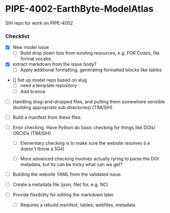 # PIPE-4002-EarthByte-ModelAtlas
SIH repo for work on PIPE-4002


### Checklist

- [x] New model issue
  - [ ] Build drop down lists from existing resources, e.g. FOR Codes, file format vocabs.
- [x] extract markdown from the issue body? 
  - [ ] Apply additional formatting, generating formatted blocks like tables
- [] Set up model repo based on slug
  - [ ] need a template repository
  - [ ] Add licence

- [ ]  Handling drag-and-dropped files, and putting them somewhere sensible (building appropriate sub directories) (TIM/SIH)

- [ ] Build a manifest from these files. 

- [ ] Error checking. Have Python do basic checking for things like DOIs/ ORCIDs (TIM/SIH)

  - [ ] Elementary checking is to make sure the website resolves (i.e doesn't throw a 504)

  - [ ] More advanced checking involves actually tyring to parse the  DOI metadata, but tis can be tricky what can we get?

- [ ] Building the website YAML from the validated issue.
- [ ] Create a metadata file (json, file) for, e.g. NCI 
- [ ] Provide flexibility for editing the markdown later. 
  - [ ] Requires a rebuild manifest, tables, webfiles, metadata
